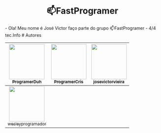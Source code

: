  <h1 align="center">📫FastProgramer</h1>
- Ola! Meu nome é José Victor faço parte do grupo 📫FastProgramer
- 4/4 tec.Info
# Autores

| [<img src="https://avatars.githubusercontent.com/u/115155057?v=4" width=115><br><sub>ProgramerDuh</sub>](https://github.com/ProgramerDuh?tab=followers) |  [<img src="https://avatars.githubusercontent.com/u/115152924?v=4" width=115><br><sub>ProgramerCris</sub>](https://github.com/ProgramerCris?tab=followers) |  [<img src="https://avatars.githubusercontent.com/u/115152982?v=4" width=115><br><sub>josevictorvieira</sub>](https://github.com/josevictorvieira) |
| :---: | :---: | :---: |
| [<img src="https://avatars.githubusercontent.com/u/115155189?v=4" width=115><br><sub>wesleyprogramador</sub>](https://github.com/wesleyprogramador) |  
